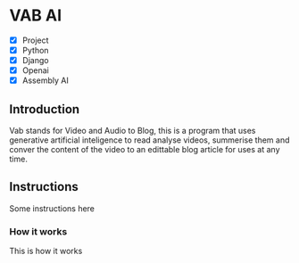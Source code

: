 # VAB AI
- [x] Project
- [x] Python
- [x] Django
- [x] Openai
- [x] Assembly AI

## Introduction
Vab stands for Video and Audio to Blog, this is a program that uses generative artificial inteligence to read analyse videos, summerise them and conver the content of the video to an edittable blog article for uses at any time.

## Instructions
Some instructions here

### How it works
This is how it works